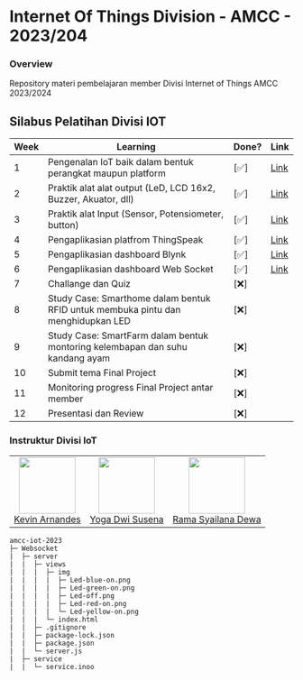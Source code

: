 # Internet Of Things Division - AMCC - 2023/204

### Overview

Repository materi pembelajaran member Divisi Internet of Things AMCC 2023/2024

## Silabus Pelatihan Divisi IOT

| Week | Learning                                                                         | Done? | Link                                                                                                         |
| ---- | -------------------------------------------------------------------------------- | ----- | ------------------------------------------------------------------------------------------------------------ |
| 1    | Pengenalan IoT baik dalam bentuk perangkat maupun platform                       | [✅]  | [Link](https://medium.com/amcc-amikom/exploring-the-world-of-microcontroller-1d217f346722)                   |
| 2    | Praktik alat alat output (LeD, LCD 16x2, Buzzer, Akuator, dll)                   | [✅]  | [Link](https://medium.com/amcc-amikom/output-stringing-with-led-16x2-lcd-buzzer-and-actuator-dd85866681cb)   |
| 3    | Praktik alat Input (Sensor, Potensiometer, button)                               | [✅]  | [Link](https://medium.com/amcc-amikom/input-playing-with-button-potensiometer-and-sensor-69d3284b92e0)       |
| 4    | Pengaplikasian platfrom ThingSpeak                                               | [✅]  | [Link](https://medium.com/amcc-amikom/thingspeak-menyelami-iot-dengan-platform-yang-terkoneksi-8459ce44160a) |
| 5    | Pengaplikasian dashboard Blynk                                                   | [✅]  | [Link](https://medium.com/amcc-amikom/blynk-monitor-and-control-the-dashboard-using-blynk-c701cd8c9fe8)      |
| 6    | Pengaplikasian dashboard Web Socket                                              | [✅]  |[Link](https://medium.com/amcc-amikom/webso-lets-make-own-dashboard-f13a64f7d929)                                                                                                              |
| 7    | Challange dan Quiz                                                               | [❌]  |                                                                                                              |
| 8    | Study Case: Smarthome dalam bentuk RFID untuk membuka pintu dan menghidupkan LED | [❌]  |                                                                                                              |
| 9    | Study Case: SmartFarm dalam bentuk montoring kelembapan dan suhu kandang ayam    | [❌]  |                                                                                                              |
| 10   | Submit tema Final Project                                                        | [❌]  |                                                                                                              |
| 11   | Monitoring progress Final Project antar member                                   | [❌]  |                                                                                                              |
| 12   | Presentasi dan Review                                                            | [❌]  |                                                                                                              |

### Instruktur Divisi IoT

<table>
  <tr>
    <td align="center"><a href="https://github.com/Vinzzztty"><img src="https://avatars.githubusercontent.com/u/83899571?v=4" width="100px;" alt=""/><br/>Kevin Arnandes</td>
    <td align="center"><a href="https://github.com/Yoga2003"><img src="https://avatars.githubusercontent.com/u/101611506?v=4" width="100px;" alt=""/><br/>Yoga Dwi Susena</td>
    <td align="center"><a href="#"><img src="https://avatars.githubusercontent.com/u/147998293?v=4" width="100px;" alt=""/><br/>Rama Syailana Dewa</td>

  </tr>
</table>

```
amcc-iot-2023
├─ Websocket
|  ├─ server
|  |  ├─ views
|  |  |  ├─ img
|  |  |  |  ├─ Led-blue-on.png
|  |  |  |  ├─ Led-green-on.png
|  |  |  |  ├─ Led-off.png
|  |  |  |  ├─ Led-red-on.png
|  |  |  |  └─ Led-yellow-on.png
|  |  |  └─ index.html
|  |  ├─ .gitignore
|  |  ├─ package-lock.json
|  |  ├─ package.json
|  |  └─ server.js
|  ├─ service
|  |  └─ service.inoo

```

